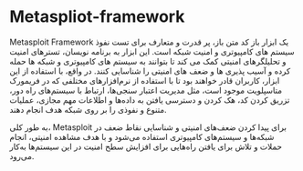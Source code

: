 # Metaspliot-framework

Metasploit Framework یک ابزار باز کد متن باز، پر قدرت و متعارف برای تست نفوذ سیستم های کامپیوتری و امنیت شبکه است. این ابزار به برنامه نویسان، تسترهای امنیت و تحلیلگرهای امنیتی کمک می کند تا بتوانند به سیستم های کامپیوتری و شبکه ها حمله کرده و آسیب پذیری ها و ضعف های امنیتی را شناسایی کنند. در واقع، با استفاده از این ابزار، کاربران قادر خواهند بود تا با استفاده از نرم‌افزارهای مختلفی که در فریمورک متاسپلویت موجود است، مثل مدیریت اعتبار سنجی‌ها، ارتباط با سیستم‌های راه دور، تزریق کردن کد، هک کردن و دسترسی یافتن به داده‌ها و اطلاعات مهم مجازی، عملیات متنوع و نفوذی را بر روی شبکه هدف انجام دهند.

به طور کلی، Metasploit برای پیدا کردن ضعف‌های امنیتی و شناسایی نقاط ضعف در شبکه‌ها و سیستم‌های کامپیوتری استفاده می‌شود و با هدف مشاهده امنیتی، انجام حملات و تلاش برای یافتن راه‌هایی برای افزایش سطح امنیت در این سیستم‌ها به‌کار می‌رود.

